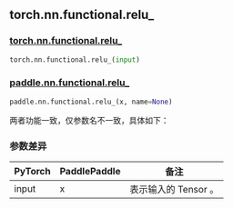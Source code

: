 ## torch.nn.functional.relu_

### [torch.nn.functional.relu_](https://pytorch.org/docs/stable/generated/torch.nn.functional.relu_.html?highlight=relu_#torch.nn.functional.relu_)

```python
torch.nn.functional.relu_(input)
```

### [paddle.nn.functional.relu_](https://www.paddlepaddle.org.cn/documentation/docs/zh/api/paddle/nn/functional/relu__cn.html)

```python
paddle.nn.functional.relu_(x, name=None)
```

两者功能一致，仅参数名不一致，具体如下：
### 参数差异
| PyTorch       | PaddlePaddle | 备注                                                   |
| ------------- | ------------ | ------------------------------------------------------ |
| input           | x           | 表示输入的 Tensor 。               |
